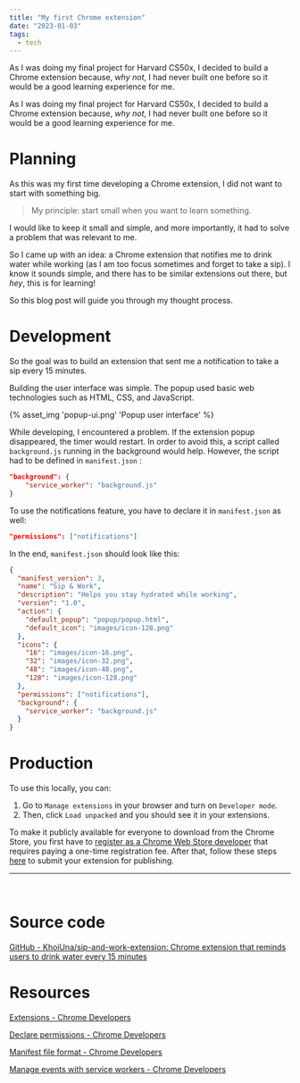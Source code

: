 ```yaml
---
title: "My first Chrome extension"
date: "2023-01-03"
tags:
  - tech
---
```


As I was doing my final project for Harvard CS50x, I decided to build a Chrome extension because, _why not_, I had never built one before so it would be a good learning experience for me.

<!-- excerpt -->

As I was doing my final project for Harvard CS50x, I decided to build a Chrome extension because, _why not_, I had never built one before so it would be a good learning experience for me.

# Planning

As this was my first time developing a Chrome extension, I did not want to start with something big.

> My principle: start small when you want to learn something.

I would like to keep it small and simple, and more importantly, it had to solve a problem that was relevant to me.

So I came up with an idea: a Chrome extension that notifies me to drink water while working (as I am too focus sometimes and forget to take a sip). I know it sounds simple, and there has to be similar extensions out there, but _hey_, this is for learning!

So this blog post will guide you through my thought process.

# Development

So the goal was to build an extension that sent me a notification to take a sip every 15 minutes.

Building the user interface was simple. The popup used basic web technologies such as HTML, CSS, and JavaScript.

{% asset_img 'popup-ui.png' 'Popup user interface' %}

While developing, I encountered a problem. If the extension popup disappeared, the timer would restart. In order to avoid this, a script called `background.js` running in the background would help. However, the script had to be defined in `manifest.json` :

```json
"background": {
    "service_worker": "background.js"
}
```

To use the notifications feature, you have to declare it in `manifest.json` as well:

```json
"permissions": ["notifications"]
```

In the end, `manifest.json` should look like this:

```json
{
  "manifest_version": 3,
  "name": "Sip & Work",
  "description": "Helps you stay hydrated while working",
  "version": "1.0",
  "action": {
    "default_popup": "popup/popup.html",
    "default_icon": "images/icon-128.png"
  },
  "icons": {
    "16": "images/icon-16.png",
    "32": "images/icon-32.png",
    "48": "images/icon-48.png",
    "128": "images/icon-128.png"
  },
  "permissions": ["notifications"],
  "background": {
    "service_worker": "background.js"
  }
}
```

# Production

To use this locally, you can:

1. Go to `Manage extensions` in your browser and turn on `Developer mode`.
2. Then, click `Load unpacked` and you should see it in your extensions.

To make it publicly available for everyone to download from the Chrome Store, you first have to [register as a Chrome Web Store developer](https://developer.chrome.com/docs/webstore/register/) that requires paying a one-time registration fee. After that, follow these steps [here](https://developer.chrome.com/docs/webstore/publish/#setup-a-developer-account) to submit your extension for publishing.

<hr/>
<br/>

# Source code

[GitHub - KhoiUna/sip-and-work-extension: Chrome extension that reminds users to drink water every 15 minutes](https://github.com/KhoiUna/sip-and-work-extension)

# Resources

[Extensions - Chrome Developers](https://developer.chrome.com/docs/extensions/)

[Declare permissions - Chrome Developers](https://developer.chrome.com/docs/extensions/mv3/declare_permissions/)

[Manifest file format - Chrome Developers](https://developer.chrome.com/docs/extensions/mv3/manifest/)

[Manage events with service workers - Chrome Developers](https://developer.chrome.com/docs/extensions/mv3/service_workers/)
